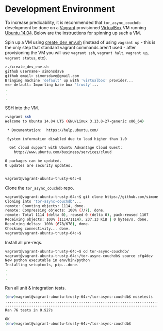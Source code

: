 # Development Environment

To increase predicability, it is recommended
that ```tor_async_couchdb``` development be done on a [Vagrant](http://www.vagrantup.com/) provisioned
[VirtualBox](https://www.virtualbox.org/)
VM running [Ubuntu 14.04](http://releases.ubuntu.com/14.04/).
Below are the instructions for spinning up such a VM.

Spin up a VM using [create_dev_env.sh](create_dev_env.sh)
(instead of using ```vagrant up``` - this is the only step
that standard vagrant commands aren't used - after provisioning
the VM you will use ```vagrant ssh```, ```vagrant halt```,
```vagrant up```, ```vagrant status```, etc).

```bash
>./create_dev_env.sh
github username> simonsdave
github email> simonsdave@gmail.com
Bringing machine 'default' up with 'virtualbox' provider...
==> default: Importing base box 'trusty'...
.
.
.
```

SSH into the VM.

```bash
>vagrant ssh
Welcome to Ubuntu 14.04 LTS (GNU/Linux 3.13.0-27-generic x86_64)

 * Documentation:  https://help.ubuntu.com/

 System information disabled due to load higher than 1.0

  Get cloud support with Ubuntu Advantage Cloud Guest:
    http://www.ubuntu.com/business/services/cloud

0 packages can be updated.
0 updates are security updates.


vagrant@vagrant-ubuntu-trusty-64:~$
```

Clone the ```tor_async_couchdb``` repo.

```bash
vagrant@vagrant-ubuntu-trusty-64:~$ git clone https://github.com/simonsdave/tor-async-couchdb.git
Cloning into 'tor-async-couchdb'...
remote: Counting objects: 1114, done.
remote: Compressing objects: 100% (7/7), done.
remote: Total 1114 (delta 0), reused 0 (delta 0), pack-reused 1107
Receiving objects: 100% (1114/1114), 237.13 KiB | 0 bytes/s, done.
Resolving deltas: 100% (678/678), done.
Checking connectivity... done.
vagrant@vagrant-ubuntu-trusty-64:~$
```

Install all pre-reqs.

```bash
vagrant@vagrant-ubuntu-trusty-64:~$ cd tor-async-couchdb/
vagrant@vagrant-ubuntu-trusty-64:~/tor-async-couchdb$ source cfg4dev
New python executable in env/bin/python
Installing setuptools, pip...done.
.
.
.
```

Run all unit & integration tests.

```bash
(env)vagrant@vagrant-ubuntu-trusty-64:~/tor-async-couchdb$ nosetests
............................................................................
----------------------------------------------------------------------
Ran 76 tests in 0.927s

OK
(env)vagrant@vagrant-ubuntu-trusty-64:~/tor-async-couchdb$
```
